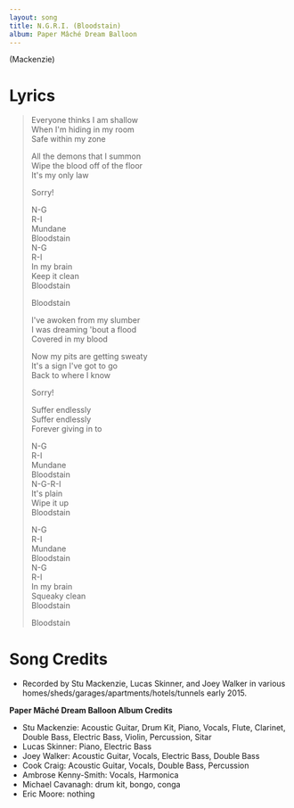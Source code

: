 ```yaml
---
layout: song
title: N.G.R.I. (Bloodstain)
album: Paper Mâché Dream Balloon
---
```


(Mackenzie)

# Lyrics

> Everyone thinks I am shallow  
> When I'm hiding in my room  
> Safe within my zone  
>  
> All the demons that I summon  
> Wipe the blood off of the floor  
> It's my only law  
>  
> Sorry!  
>  
> N-G  
> R-I  
> Mundane  
> Bloodstain  
> N-G  
> R-I  
> In my brain  
> Keep it clean  
> Bloodstain  
>  
> Bloodstain  
>  
> I've awoken from my slumber  
> I was dreaming 'bout a flood  
> Covered in my blood  
>  
> Now my pits are getting sweaty  
> It's a sign I've got to go  
> Back to where I know  
>  
> Sorry!  
>  
> Suffer endlessly  
> Suffer endlessly  
> Forever giving in to  
>  
> N-G  
> R-I  
> Mundane  
> Bloodstain  
> N-G-R-I  
> It's plain  
> Wipe it up  
> Bloodstain  
>  
> N-G  
> R-I  
> Mundane  
> Bloodstain  
> N-G  
> R-I  
> In my brain  
> Squeaky clean  
> Bloodstain  
>  
> Bloodstain  

# Song Credits

* Recorded by Stu Mackenzie, Lucas Skinner, and Joey Walker in various homes/sheds/garages/apartments/hotels/tunnels early 2015.

**Paper Mâché Dream Balloon Album Credits**

* Stu Mackenzie: Acoustic Guitar, Drum Kit, Piano, Vocals, Flute, Clarinet, Double Bass, Electric Bass, Violin, Percussion, Sitar
* Lucas Skinner: Piano, Electric Bass
* Joey Walker: Acoustic Guitar, Vocals, Electric Bass, Double Bass
* Cook Craig: Acoustic Guitar, Vocals, Double Bass, Percussion
* Ambrose Kenny-Smith: Vocals, Harmonica
* Michael Cavanagh: drum kit, bongo, conga
* Eric Moore: nothing
